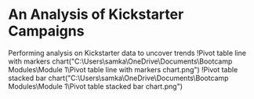 # An Analysis of Kickstarter Campaigns
Performing analysis on Kickstarter data to uncover trends
!Pivot table line with markers chart("C:\Users\samka\OneDrive\Documents\Bootcamp Modules\Module 1\Pivot table line with markers chart.png")
!Pivot table stacked bar chart("C:\Users\samka\OneDrive\Documents\Bootcamp Modules\Module 1\Pivot table stacked bar chart.png")
